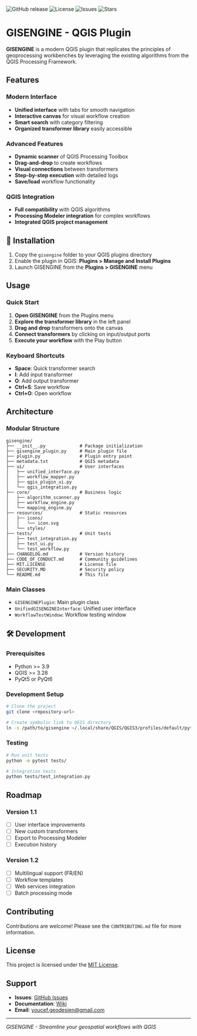 ![GitHub release](https://img.shields.io/github/v/release/yadda07/gisengine)
![License](https://img.shields.io/github/license/yadda07/gisengine)
![Issues](https://img.shields.io/github/issues/yadda07/gisengine)
![Stars](https://img.shields.io/github/stars/yadda07/gisengine?style=social)

# GISENGINE - QGIS Plugin

**GISENGINE** is a modern QGIS plugin that replicates the principles of geoprocessing workbenches by leveraging the existing algorithms from the QGIS Processing Framework.

## Features

### Modern Interface

- **Unified interface** with tabs for smooth navigation
- **Interactive canvas** for visual workflow creation
- **Smart search** with category filtering
- **Organized transformer library** easily accessible

### Advanced Features

- **Dynamic scanner** of QGIS Processing Toolbox
- **Drag-and-drop** to create workflows
- **Visual connections** between transformers
- **Step-by-step execution** with detailed logs
- **Save/load** workflow functionality

### QGIS Integration

- **Full compatibility** with QGIS algorithms
- **Processing Modeler integration** for complex workflows
- **Integrated QGIS project management**

## 🔧 Installation

1. Copy the `gisengine` folder to your QGIS plugins directory
2. Enable the plugin in QGIS: **Plugins > Manage and Install Plugins**
3. Launch GISENGINE from the **Plugins > GISENGINE** menu

## Usage

### Quick Start

1. **Open GISENGINE** from the Plugins menu
2. **Explore the transformer library** in the left panel
3. **Drag and drop** transformers onto the canvas
4. **Connect transformers** by clicking on input/output ports
5. **Execute your workflow** with the Play button

### Keyboard Shortcuts

- **Space**: Quick transformer search
- **I**: Add input transformer
- **O**: Add output transformer
- **Ctrl+S**: Save workflow
- **Ctrl+O**: Open workflow

## Architecture

### Modular Structure

```
gisengine/
├── __init__.py             # Package initialization
├── gisengine_plugin.py     # Main plugin file
├── plugin.py               # Plugin entry point
├── metadata.txt            # QGIS metadata
├── ui/                     # User interfaces
│   ├── unified_interface.py
│   ├── workflow_mapper.py
│   ├── qgis_plugin_ui.py
│   └── qgis_integration.py
├── core/                   # Business logic
│   ├── algorithm_scanner.py
│   ├── workflow_engine.py
│   └── mapping_engine.py
├── resources/              # Static resources
│   ├── icons/
│   │   └── icon.svg
│   └── styles/
├── tests/                  # Unit tests
│   ├── test_integration.py
│   ├── test_ui.py
│   └── test_workflow.py
├── CHANGELOG.md            # Version history
├── CODE_OF_CONDUCT.md      # Community guidelines
├── MIT.LICENSE             # License file
├── SECURITY.MD             # Security policy
└── README.md               # This file
```

### Main Classes

- `GISENGINEPlugin`: Main plugin class
- `UnifiedGISENGINEInterface`: Unified user interface
- `WorkflowTestWindow`: Workflow testing window

## 🛠️ Development

### Prerequisites

- Python >= 3.9
- QGIS >= 3.28
- PyQt5 or PyQt6

### Development Setup

```bash
# Clone the project
git clone <repository-url>

# Create symbolic link to QGIS directory
ln -s /path/to/gisengine ~/.local/share/QGIS/QGIS3/profiles/default/python/plugins/
```

### Testing

```bash
# Run unit tests
python -m pytest tests/

# Integration tests
python tests/test_integration.py
```

## Roadmap

### Version 1.1

- [ ] User interface improvements
- [ ] New custom transformers
- [ ] Export to Processing Modeler
- [ ] Execution history

### Version 1.2

- [ ] Multilingual support (FR/EN)
- [ ] Workflow templates
- [ ] Web services integration
- [ ] Batch processing mode

## Contributing

Contributions are welcome! Please see the `CONTRIBUTING.md` file for more information.

## License

This project is licensed under the [MIT License](https://github.com/yadda07/gisengine/blob/master/MIT.LICENSE).

## Support

- **Issues**: [GitHub Issues](https://github.com/yadda07/gisengine/issues)
- **Documentation**: [Wiki](https://github.com/yadda07/gisengine/wiki)
- **Email**: youcef.geodesien@gmail.com

---

*GISENGINE - Streamline your geospatial workflows with QGIS*
